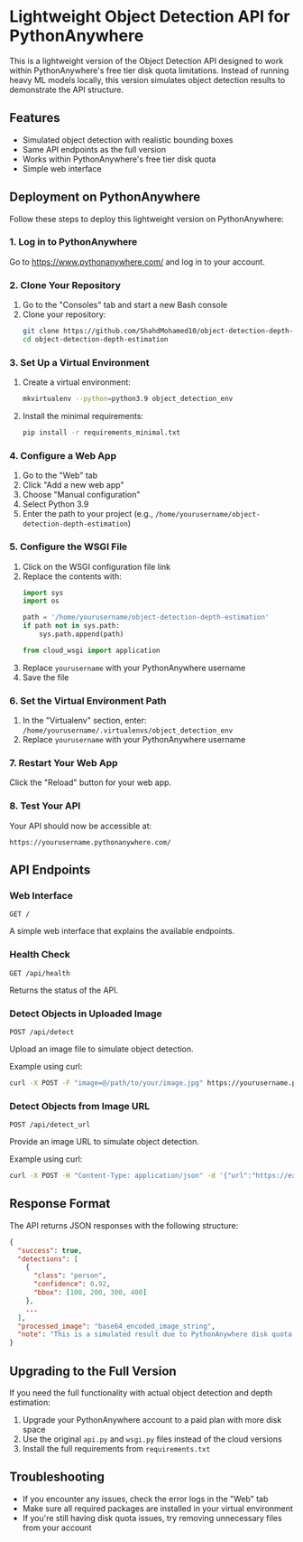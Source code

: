 # Lightweight Object Detection API for PythonAnywhere

This is a lightweight version of the Object Detection API designed to work within PythonAnywhere's free tier disk quota limitations. Instead of running heavy ML models locally, this version simulates object detection results to demonstrate the API structure.

## Features

- Simulated object detection with realistic bounding boxes
- Same API endpoints as the full version
- Works within PythonAnywhere's free tier disk quota
- Simple web interface

## Deployment on PythonAnywhere

Follow these steps to deploy this lightweight version on PythonAnywhere:

### 1. Log in to PythonAnywhere

Go to https://www.pythonanywhere.com/ and log in to your account.

### 2. Clone Your Repository

1. Go to the "Consoles" tab and start a new Bash console
2. Clone your repository:
   ```bash
   git clone https://github.com/ShahdMohamed10/object-detection-depth-estimation.git
   cd object-detection-depth-estimation
   ```

### 3. Set Up a Virtual Environment

1. Create a virtual environment:
   ```bash
   mkvirtualenv --python=python3.9 object_detection_env
   ```

2. Install the minimal requirements:
   ```bash
   pip install -r requirements_minimal.txt
   ```

### 4. Configure a Web App

1. Go to the "Web" tab
2. Click "Add a new web app"
3. Choose "Manual configuration"
4. Select Python 3.9
5. Enter the path to your project (e.g., `/home/yourusername/object-detection-depth-estimation`)

### 5. Configure the WSGI File

1. Click on the WSGI configuration file link
2. Replace the contents with:
   ```python
   import sys
   import os
   
   path = '/home/yourusername/object-detection-depth-estimation'
   if path not in sys.path:
       sys.path.append(path)
   
   from cloud_wsgi import application
   ```
3. Replace `yourusername` with your PythonAnywhere username
4. Save the file

### 6. Set the Virtual Environment Path

1. In the "Virtualenv" section, enter: `/home/yourusername/.virtualenvs/object_detection_env`
2. Replace `yourusername` with your PythonAnywhere username

### 7. Restart Your Web App

Click the "Reload" button for your web app.

### 8. Test Your API

Your API should now be accessible at:
```
https://yourusername.pythonanywhere.com/
```

## API Endpoints

### Web Interface
```
GET /
```
A simple web interface that explains the available endpoints.

### Health Check
```
GET /api/health
```
Returns the status of the API.

### Detect Objects in Uploaded Image
```
POST /api/detect
```
Upload an image file to simulate object detection.

Example using curl:
```bash
curl -X POST -F "image=@/path/to/your/image.jpg" https://yourusername.pythonanywhere.com/api/detect
```

### Detect Objects from Image URL
```
POST /api/detect_url
```
Provide an image URL to simulate object detection.

Example using curl:
```bash
curl -X POST -H "Content-Type: application/json" -d '{"url":"https://example.com/image.jpg"}' https://yourusername.pythonanywhere.com/api/detect_url
```

## Response Format

The API returns JSON responses with the following structure:

```json
{
  "success": true,
  "detections": [
    {
      "class": "person",
      "confidence": 0.92,
      "bbox": [100, 200, 300, 400]
    },
    ...
  ],
  "processed_image": "base64_encoded_image_string",
  "note": "This is a simulated result due to PythonAnywhere disk quota limitations"
}
```

## Upgrading to the Full Version

If you need the full functionality with actual object detection and depth estimation:

1. Upgrade your PythonAnywhere account to a paid plan with more disk space
2. Use the original `api.py` and `wsgi.py` files instead of the cloud versions
3. Install the full requirements from `requirements.txt`

## Troubleshooting

- If you encounter any issues, check the error logs in the "Web" tab
- Make sure all required packages are installed in your virtual environment
- If you're still having disk quota issues, try removing unnecessary files from your account 